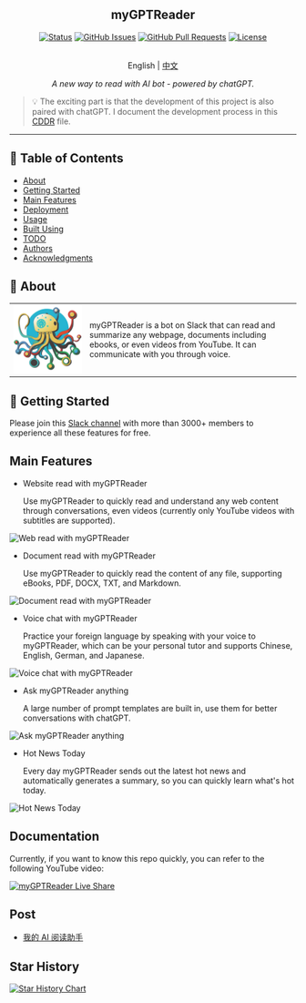 <h2 align="center">myGPTReader</h2>
<div align="center">

[![Status](https://img.shields.io/badge/status-active-success.svg)]()
[![GitHub Issues](https://img.shields.io/github/issues/madawei2699/myGPTReader.svg)](https://github.com/madawei2699/myGPTReader/issues)
[![GitHub Pull Requests](https://img.shields.io/github/issues-pr/madawei2699/myGPTReader.svg)](https://github.com/madawei2699/myGPTReader/pulls)
[![License](https://img.shields.io/badge/license-MIT-blue.svg)](/LICENSE)

</div>
<p align="center">
    <br> English | <a href="README-CN.md">中文</a>
</p>
<p align="center">
    <em>A new way to read with AI bot - powered by chatGPT.</em>
</p>

> 💡 The exciting part is that the development of this project is also paired with chatGPT. I document the development process in this [CDDR](docs/CDDR.md) file.

---

## 📝 Table of Contents

- [About](#about)
- [Getting Started](#getting_started)
- [Main Features](#main_features)
- [Deployment](#deployment)
- [Usage](#usage)
- [Built Using](#built_using)
- [TODO](docs/TODO.md)
- [Authors](#authors)
- [Acknowledgments](#acknowledgement)

## 🧐 About <a name = "about"></a>

<table style="border-collapse: collapse; border: none;">
  <tbody>
    <tr>
        <td>
          <img src="./web/landing/logo/my-gpt-reader-logo-1-removebg.png" data-canonical-src="./web/landing/logo/my-gpt-reader-logo-1-removebg.png"/>
        </td>
        <td>
          myGPTReader is a bot on Slack that can read and summarize any webpage, documents including ebooks, or even videos from YouTube. It can communicate with you through voice.
        </td>
    </tr>
  </tbody>
</table>

## 🏁 Getting Started <a name = "getting_started"></a>

Please join this [Slack channel](https://slack-redirect.i365.tech/) with more than 3000+ members to experience all these features for free.

## Main Features <a name = "main_features"></a>

- Website read with myGPTReader

  Use myGPTReader to quickly read and understand any web content through conversations, even videos (currently only YouTube videos with subtitles are supported).

![Web read with myGPTReader](https://user-images.githubusercontent.com/2446612/228726895-3c789d54-1b15-4d8e-8022-7bf0b93185ff.gif)

- Document read with myGPTReader

  Use myGPTReader to quickly read the content of any file, supporting eBooks, PDF, DOCX, TXT, and Markdown.

![Document read with myGPTReader](https://user-images.githubusercontent.com/2446612/228726930-e623c5f2-5cb5-4d93-9ffc-fda5c722a910.gif)

- Voice chat with myGPTReader

  Practice your foreign language by speaking with your voice to myGPTReader, which can be your personal tutor and supports Chinese, English, German, and Japanese.

![Voice chat with myGPTReader](https://user-images.githubusercontent.com/2446612/228726952-8dc02828-c540-4cf8-9aff-5b1e81a969d0.gif)

- Ask myGPTReader anything

  A large number of prompt templates are built in, use them for better conversations with chatGPT.

![Ask myGPTReader anything](https://user-images.githubusercontent.com/2446612/228726979-15548dc5-2b9a-4fa2-bd52-d2920ab4f81b.gif)

- Hot News Today

  Every day myGPTReader sends out the latest hot news and automatically generates a summary, so you can quickly learn what's hot today.

![Hot News Today](https://user-images.githubusercontent.com/2446612/228727918-3fe0e821-4608-4893-b514-bd41f843bb60.gif)

## Documentation

Currently, if you want to know this repo quickly, you can refer to the following YouTube video:

[![myGPTReader Live Share](http://img.youtube.com/vi/XZIogwFU7jE/0.jpg)](https://www.youtube.com/live/XZIogwFU7jE?feature=share "myGPTReader Live Share")

## Post

- [我的 AI 阅读助手](https://www.bmpi.dev/self/my-gpt-reader/)

## Star History

[![Star History Chart](https://api.star-history.com/svg?repos=madawei2699/myGPTReader&type=Date)](https://star-history.com/#madawei2699/myGPTReader&Date)
